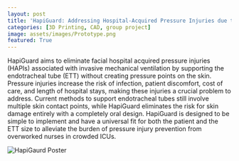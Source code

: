 ```yaml
---
layout: post
title: 'HapiGuard: Addressing Hospital-Acquired Pressure Injuries due to Mechanical Ventilation'
categories: [3D Printing, CAD, group project]
image: assets/images/Prototype.png
featured: True
---
```


HapiGuard aims to eliminate facial hospital acquired pressure injuries (HAPIs) associated with invasive mechanical ventilation by supporting the endotracheal tube (ETT) without creating pressure points on the skin. Pressure injuries increase the risk of infection, patient discomfort, cost of care, and length of hospital stays, making these injuries a crucial problem to address. Current methods to support endotracheal tubes still involve multiple skin contact points, while  HapiGuard eliminates the risk for skin damage entirely with a completely oral design. HapiGuard is designed to be simple to implement and have a universal fit for both the patient and the ETT size to alleviate the burden of pressure injury prevention from overworked nurses in crowded ICUs.

![HapiGaurd Poster](HapiGaurd.jpg)

